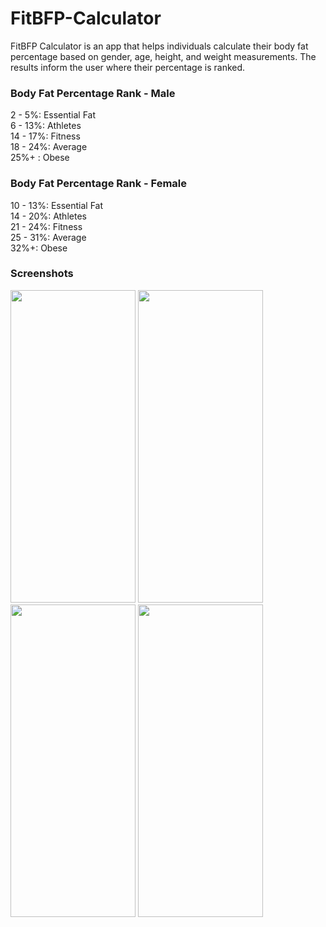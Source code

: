 # FitBFP-Calculator
FitBFP Calculator is an app that helps individuals calculate their body fat percentage based on gender, age, height, and weight measurements. The results inform the user where their percentage is ranked.


### Body Fat Percentage Rank - Male

2 - 5%: Essential Fat\
6 - 13%: Athletes\
14 - 17%: Fitness\
18 - 24%: Average\
25%+ : Obese

### Body Fat Percentage Rank - Female

10 - 13%: Essential Fat\
14 - 20%: Athletes\
21 - 24%: Fitness\
25 - 31%: Average\
32%+: Obese

### Screenshots
<img src="https://user-images.githubusercontent.com/46203817/97950016-1961c780-1d5b-11eb-9432-7fd8f3349ae4.png" width="200" height="500"/> <img src="https://user-images.githubusercontent.com/46203817/97950019-1f57a880-1d5b-11eb-9cb7-356a96d676f9.png" width="200" height="500"/> <img src="https://user-images.githubusercontent.com/46203817/97950022-21ba0280-1d5b-11eb-9cd9-27ed2ed225a5.png" width="200" height="500"/> <img src="https://user-images.githubusercontent.com/46203817/97950028-241c5c80-1d5b-11eb-9129-d9cc84d738ac.png" width="200" height="500"/>
